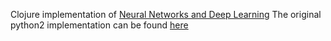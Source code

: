 Clojure implementation of [Neural Networks and Deep Learning](neuralnetworksanddeeplearning.com)
The original python2 implementation can be found [here](https://github.com/mnielsen/neural-networks-and-deep-learning)
